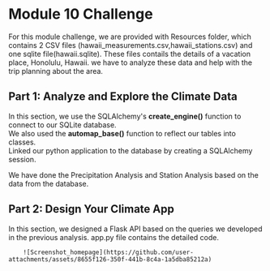# Module 10 Challenge       
          
For this module challenge, we are provided with Resources folder, which contains 2 CSV files (hawaii_measurements.csv,hawaii_stations.csv) and one sqlite file(hawaii.sqlite). These files contails the details of a vacation place, Honolulu, Hawaii. we have to analyze these data and help with the trip planning about the area.          

## Part 1: Analyze and Explore the Climate Data

In this section, we use the SQLAlchemy's **create_engine()** function to connect to our SQLite database.              
We also used the **automap_base()** function to reflect our tables into classes.   
Linked our python application to the database by creating a SQLAlchemy session.    

We have done the Precipitation Analysis and Station Analysis based on the data from the database.        
        
## Part 2: Design Your Climate App

In this section, we designed a Flask API based on the queries we developed in the previous analysis. app.py file contains the detailed code.






        ![Screenshot_homepage](https://github.com/user-attachments/assets/8655f126-350f-441b-8c4a-1a5dba85212a)






